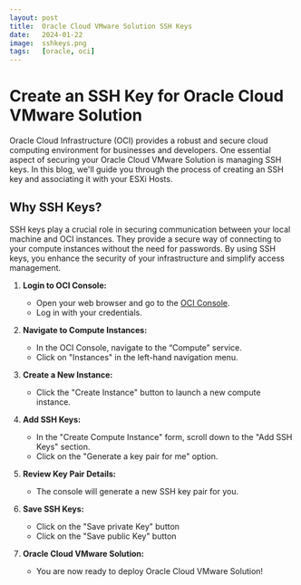 ```yaml
---
layout: post
title:  Oracle Cloud VMware Solution SSH Keys
date:   2024-01-22
image:  sshkeys.png
tags:   [oracle, oci]
---
```

# Create an SSH Key for Oracle Cloud VMware Solution

Oracle Cloud Infrastructure (OCI) provides a robust and secure cloud computing environment for businesses and developers. One essential aspect of securing your Oracle Cloud VMware Solution is managing SSH keys. In this blog, we'll guide you through the process of creating an SSH key and associating it with your ESXi Hosts.

## Why SSH Keys?

SSH keys play a crucial role in securing communication between your local machine and OCI instances. They provide a secure way of connecting to your compute instances without the need for passwords. By using SSH keys, you enhance the security of your infrastructure and simplify access management.

1. **Login to OCI Console:**
   - Open your web browser and go to the [OCI Console](https://cloud.oracle.com/).
   - Log in with your credentials.

2. **Navigate to Compute Instances:**
   - In the OCI Console, navigate to the “Compute” service.
   - Click on "Instances" in the left-hand navigation menu.

3. **Create a New Instance:**
   - Click the "Create Instance" button to launch a new compute instance.

4. **Add SSH Keys:**
   - In the "Create Compute Instance" form, scroll down to the "Add SSH Keys" section.
   - Click on the "Generate a key pair for me" option.

5. **Review Key Pair Details:**
   - The console will generate a new SSH key pair for you.

6. **Save SSH Keys:**
   - Click on the "Save private Key" button
   - Click on the "Save public Key" button

7. **Oracle Cloud VMware Solution:**
   - You are now ready to deploy Oracle Cloud VMware Solution!
